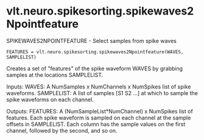 # vlt.neuro.spikesorting.spikewaves2Npointfeature

  SPIKEWAVES2NPOINTFEATURE - Select samples from spike waves
 
    FEATURES = vlt.neuro.spikesorting.spikewaves2Npointfeature(WAVES, SAMPLELIST)
 
   Creates a set of "features" of the spike waveform WAVES by
   grabbing samples at the locations SAMPLELIST.
 
   Inputs:
   WAVES: A NumSamples x NumChannels x NumSpikes list of spike
    waveforms. 
   SAMPLELIST:  A list of samples [S1 S2 ...] at which to sample
    the spike waveforms on each channel.
 
   Outputs:
   FEATURES:   A (NumSampleList*NumChannel) x NumSpikes list of
    features.  Each spike waveform is sampled on each channel at 
    the sample offsets in SAMPLELIST.  Each column has the sample
    values on the first channel, followed by the second, and so on.

